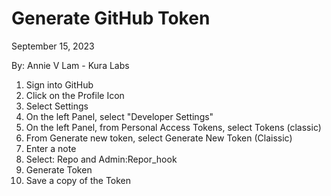 # Generate GitHub Token

September 15, 2023

By:  Annie V Lam - Kura Labs

1.  Sign into GitHub
2.  Click on the Profile Icon
3.  Select Settings
4.  On the left Panel, select "Developer Settings"
5.  On the left Panel, from Personal Access Tokens, select Tokens (classic)
6.  From Generate new token, select Generate New Token (Claissic)
7.  Enter a note
8.  Select: Repo and Admin:Repor_hook
9.  Generate Token
10.  Save a copy of the Token
